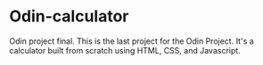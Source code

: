 # Odin-calculator
Odin project final.
This is the last project for the Odin Project. It's a calculator built from scratch using HTML, CSS, and Javascript. 
